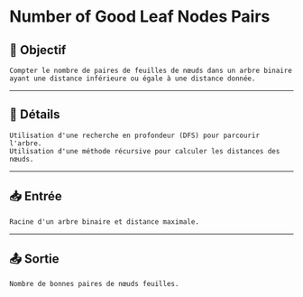 # Number of Good Leaf Nodes Pairs

## 🎯 Objectif

    Compter le nombre de paires de feuilles de nœuds dans un arbre binaire ayant une distance inférieure ou égale à une distance donnée.

---

## 📝 Détails

    Utilisation d'une recherche en profondeur (DFS) pour parcourir l'arbre.
    Utilisation d'une méthode récursive pour calculer les distances des nœuds.

---

## 📥 Entrée

    Racine d'un arbre binaire et distance maximale.

---

## 📤 Sortie

    Nombre de bonnes paires de nœuds feuilles.

